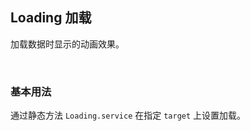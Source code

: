 <div class="demo-header">
<p class="overviewicon">
  <span class="wapi-form-loading"/>
</p>

## Loading 加载

<nova-uxlink widget-name="Loading"></nova-uxlink>

加载数据时显示的动画效果。

<br>
</div>

### 基本用法

通过静态方法 `Loading.service` 在指定 `target` 上设置加载。

<nova-demo-view link="loading/basic-usage"></nova-demo-view>

<br>

<nova-attributes link="loading"></nova-attributes>

